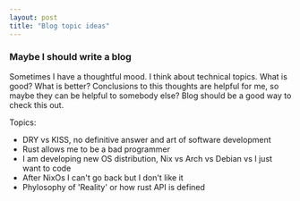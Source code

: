 ```yaml
---
layout: post
title: "Blog topic ideas"
---
```


### Maybe I should write a blog

Sometimes I have a thoughtful mood. I think about technical topics. What is good? What is better?
Conclusions to this thoughts are helpful for me, so maybe they can be helpful to somebody else?
Blog should be a good way to check this out.

Topics:
- DRY vs KISS, no definitive answer and art of software development
- Rust allows me to be a bad programmer
- I am developing new OS distribution, Nix vs Arch vs Debian vs I just want to code
- After NixOs I can't go back but I don't like it
- Phylosophy of 'Reality' or how rust API is defined
